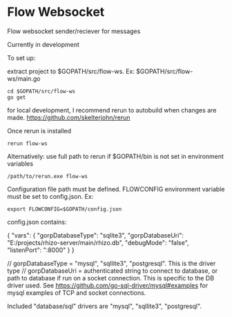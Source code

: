 # Flow Websocket

Flow websocket sender/reciever for messages

Currently in development

To set up:

extract project to $GOPATH/src/flow-ws. Ex: $GOPATH/src/flow-ws/main.go
```
cd $GOPATH/src/flow-ws
go get
```

for local development, I recommend rerun to autobuild when changes are made.  https://github.com/skelterjohn/rerun

Once rerun is installed
```
rerun flow-ws
```

Alternatively: use full path to rerun if $GOPATH/bin is not set in environment variables

```
/path/to/rerun.exe flow-ws
```


Configuration file path must be defined. FLOWCONFIG environment variable must be set to config.json. Ex: 

```
export FLOWCONFIG=$GOPATH/config.json
```

config.json contains:

{
  "vars": {
    "gorpDatabaseType":  "sqlite3",
    "gorpDatabaseUri":  "E:/projects/rhizo-server/main/rhizo.db",
    "debugMode":  "false",
    "listenPort": ":8000"
  }
}

// gorpDatabaseType = "mysql", "sqllite3", "postgresql".  This is the driver type
// gorpDatabaseUri = authenticated string to connect to database, or path to database if run on a socket connection.  This is specific to the DB driver used.  See https://github.com/go-sql-driver/mysql#examples for mysql examples of TCP and socket connections.

Included "database/sql" drivers are "mysql", "sqllite3", "postgresql".
